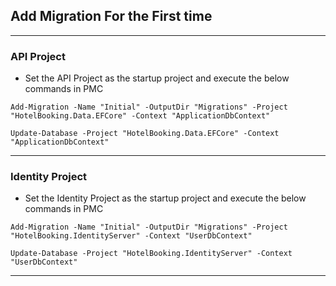 ## Add Migration For the First time

---

### API Project

- Set the API Project as the startup project and execute the below commands in PMC

`Add-Migration -Name "Initial" -OutputDir "Migrations" -Project "HotelBooking.Data.EFCore" -Context "ApplicationDbContext"`

`Update-Database -Project "HotelBooking.Data.EFCore" -Context "ApplicationDbContext"`

---

### Identity Project

- Set the Identity Project as the startup project and execute the below commands in PMC

`Add-Migration -Name "Initial" -OutputDir "Migrations" -Project "HotelBooking.IdentityServer" -Context "UserDbContext"`

`Update-Database -Project "HotelBooking.IdentityServer" -Context "UserDbContext"`

---